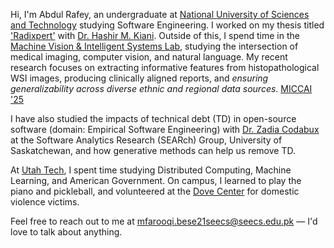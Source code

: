 Hi, I'm Abdul Rafey, an undergraduate at [National University of Sciences and Technology](https://nust.edu.pk) studying Software Engineering. I worked on my thesis titled ['Radixpert'](https://assets.tina.io/1fb09d03-9237-4c49-aaa9-d024a83c7ac7/Radixpert__A_Staged_Adaptation_and_Hierarchical_Fusion_Framework_for_Radiology_VLMs.pdf) with [Dr. Hashir M. Kiani](https://seecs.nust.edu.pk/faculty/hashir-moheed-kiani/). Outside of this, I spend time in the [Machine Vision & Intelligent Systems Lab](https://vision.seecs.edu.pk/), studying the intersection of medical imaging, computer vision, and natural language. My recent research focuses on extracting informative features from histopathological WSI images, producing clinically aligned reports, and *ensuring generalizability across diverse ethnic and regional data sources*. [MICCAI '25](https://reg2025.grand-challenge.org/reg2025/)

I have also studied the impacts of technical debt (TD) in open-source software (domain: Empirical Software Engineering) with [Dr. Zadia Codabux](https://www.cs.usask.ca/faculty/zadiacodabux/research.html) at the Software Analytics Research (SEARch) Group, University of Saskatchewan, and how generative methods can help us remove TD.

At [Utah Tech](https://utahtech.edu/), I spent time studying Distributed Computing, Machine Learning, and American Government. On campus, I learned to play the piano and pickleball, and volunteered at the [Dove Center](https://dovecenter.org/) for domestic violence victims.

Feel free to reach out to me at [mfarooqi.bese21seecs@seecs.edu.pk](mailto:mfarooqi.bese21seecs@seecs.edu.pk) — I'd love to talk about anything.
